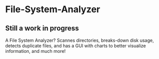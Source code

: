 # File-System-Analyzer
## Still a work in progress
A File System Analyzer? Scannes directories, breaks-down disk usage, detects duplicate files, and has a GUI with charts to better visualize information, and much more!
